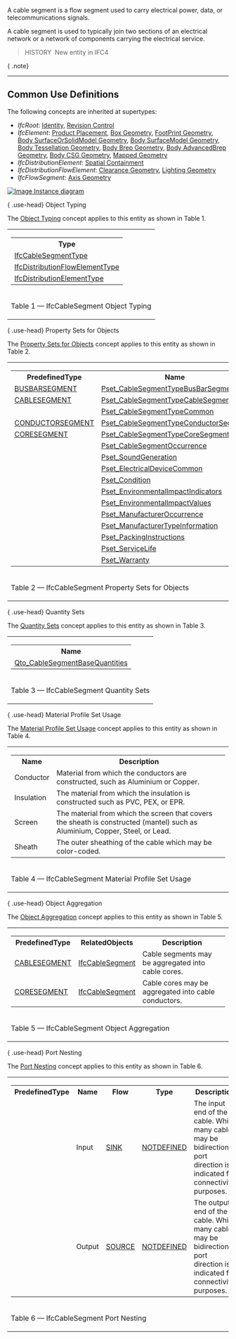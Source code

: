 A cable segment is a flow segment used to carry electrical power, data, or telecommunications signals.

A cable segment is used to typically join two sections of an electrical network or a network of components carrying the electrical service.

> HISTORY&nbsp; New entity in IFC4

{ .note}
> 

___
## Common Use Definitions
The following concepts are inherited at supertypes:

* _IfcRoot_: [Identity](../../templates/identity.htm), [Revision Control](../../templates/revision-control.htm)
* _IfcElement_: [Product Placement](../../templates/product-placement.htm), [Box Geometry](../../templates/box-geometry.htm), [FootPrint Geometry](../../templates/footprint-geometry.htm), [Body SurfaceOrSolidModel Geometry](../../templates/body-surfaceorsolidmodel-geometry.htm), [Body SurfaceModel Geometry](../../templates/body-surfacemodel-geometry.htm), [Body Tessellation Geometry](../../templates/body-tessellation-geometry.htm), [Body Brep Geometry](../../templates/body-brep-geometry.htm), [Body AdvancedBrep Geometry](../../templates/body-advancedbrep-geometry.htm), [Body CSG Geometry](../../templates/body-csg-geometry.htm), [Mapped Geometry](../../templates/mapped-geometry.htm)
* _IfcDistributionElement_: [Spatial Containment](../../templates/spatial-containment.htm)
* _IfcDistributionFlowElement_: [Clearance Geometry](../../templates/clearance-geometry.htm), [Lighting Geometry](../../templates/lighting-geometry.htm)
* _IfcFlowSegment_: [Axis Geometry](../../templates/axis-geometry.htm)

[![Image](../../../img/diagram.png)&nbsp;Instance diagram](../../../annex/annex-d/common-use-definitions/ifccablesegment.htm)

{ .use-head}
Object Typing

The [Object Typing](../../templates/object-typing.htm) concept applies to this entity as shown in Table 1.

<table>
<tr><td>
<table class="gridtable">
<tr><th><b>Type</b></th></tr>
<tr><td><a href="../../ifcelectricaldomain/lexical/ifccablesegmenttype.htm">IfcCableSegmentType</a></td></tr>
<tr><td><a href="../../ifcsharedbldgserviceelements/lexical/ifcdistributionflowelementtype.htm">IfcDistributionFlowElementType</a></td></tr>
<tr><td><a href="../../ifcproductextension/lexical/ifcdistributionelementtype.htm">IfcDistributionElementType</a></td></tr>
</table>
</td></tr>
<tr><td><p class="table">Table 1 &mdash; IfcCableSegment Object Typing</p></td></tr></table>

  
  
{ .use-head}
Property Sets for Objects

The [Property Sets for Objects](../../templates/property-sets-for-objects.htm) concept applies to this entity as shown in Table 2.

<table>
<tr><td>
<table class="gridtable">
<tr><th><b>PredefinedType</b></th><th><b>Name</b></th></tr>
<tr><td><a href="../../ifcelectricaldomain/lexical/ifccablesegmenttypeenum.htm">BUSBARSEGMENT</a></td><td><a href="../../psd/ifcelectricaldomain/Pset_CableSegmentTypeBusBarSegment.xml">Pset_CableSegmentTypeBusBarSegment</a></td></tr>
<tr><td><a href="../../ifcelectricaldomain/lexical/ifccablesegmenttypeenum.htm">CABLESEGMENT</a></td><td><a href="../../psd/ifcelectricaldomain/Pset_CableSegmentTypeCableSegment.xml">Pset_CableSegmentTypeCableSegment</a></td></tr>
<tr><td>&nbsp;</td><td><a href="../../psd/ifcelectricaldomain/Pset_CableSegmentTypeCommon.xml">Pset_CableSegmentTypeCommon</a></td></tr>
<tr><td><a href="../../ifcelectricaldomain/lexical/ifccablesegmenttypeenum.htm">CONDUCTORSEGMENT</a></td><td><a href="../../psd/ifcelectricaldomain/Pset_CableSegmentTypeConductorSegment.xml">Pset_CableSegmentTypeConductorSegment</a></td></tr>
<tr><td><a href="../../ifcelectricaldomain/lexical/ifccablesegmenttypeenum.htm">CORESEGMENT</a></td><td><a href="../../psd/ifcelectricaldomain/Pset_CableSegmentTypeCoreSegment.xml">Pset_CableSegmentTypeCoreSegment</a></td></tr>
<tr><td>&nbsp;</td><td><a href="../../psd/ifcelectricaldomain/Pset_CableSegmentOccurrence.xml">Pset_CableSegmentOccurrence</a></td></tr>
<tr><td>&nbsp;</td><td><a href="../../psd/ifcsharedbldgserviceelements/Pset_SoundGeneration.xml">Pset_SoundGeneration</a></td></tr>
<tr><td>&nbsp;</td><td><a href="../../psd/ifcelectricaldomain/Pset_ElectricalDeviceCommon.xml">Pset_ElectricalDeviceCommon</a></td></tr>
<tr><td>&nbsp;</td><td><a href="../../psd/ifcsharedfacilitieselements/Pset_Condition.xml">Pset_Condition</a></td></tr>
<tr><td>&nbsp;</td><td><a href="../../psd/ifcproductextension/Pset_EnvironmentalImpactIndicators.xml">Pset_EnvironmentalImpactIndicators</a></td></tr>
<tr><td>&nbsp;</td><td><a href="../../psd/ifcproductextension/Pset_EnvironmentalImpactValues.xml">Pset_EnvironmentalImpactValues</a></td></tr>
<tr><td>&nbsp;</td><td><a href="../../psd/ifcsharedfacilitieselements/Pset_ManufacturerOccurrence.xml">Pset_ManufacturerOccurrence</a></td></tr>
<tr><td>&nbsp;</td><td><a href="../../psd/ifcsharedfacilitieselements/Pset_ManufacturerTypeInformation.xml">Pset_ManufacturerTypeInformation</a></td></tr>
<tr><td>&nbsp;</td><td><a href="../../psd/ifcsharedmgmtelements/Pset_PackingInstructions.xml">Pset_PackingInstructions</a></td></tr>
<tr><td>&nbsp;</td><td><a href="../../psd/ifcsharedfacilitieselements/Pset_ServiceLife.xml">Pset_ServiceLife</a></td></tr>
<tr><td>&nbsp;</td><td><a href="../../psd/ifcsharedfacilitieselements/Pset_Warranty.xml">Pset_Warranty</a></td></tr>
</table>
</td></tr>
<tr><td><p class="table">Table 2 &mdash; IfcCableSegment Property Sets for Objects</p></td></tr></table>

  
  
{ .use-head}
Quantity Sets

The [Quantity Sets](../../templates/quantity-sets.htm) concept applies to this entity as shown in Table 3.

<table>
<tr><td>
<table class="gridtable">
<tr><th><b>Name</b></th></tr>
<tr><td><a href="../../qto/ifcelectricaldomain/Qto_CableSegmentBaseQuantities.xml">Qto_CableSegmentBaseQuantities</a></td></tr>
</table>
</td></tr>
<tr><td><p class="table">Table 3 &mdash; IfcCableSegment Quantity Sets</p></td></tr></table>

  
  
{ .use-head}
Material Profile Set Usage

The [Material Profile Set Usage](../../templates/material-profile-set-usage.htm) concept applies to this entity as shown in Table 4.

<table>
<tr><td>
<table class="gridtable">
<tr><th><b>Name</b></th><th><b>Description</b></th></tr>
<tr><td>Conductor</td><td>Material from which the conductors are constructed, such as Aluminium or Copper.</td></tr>
<tr><td>Insulation</td><td>The material from which the insulation is constructed such as PVC, PEX, or EPR.</td></tr>
<tr><td>Screen</td><td>The material from which the screen that covers the sheath is constructed (mantel) such as Aluminium, Copper, Steel, or Lead.</td></tr>
<tr><td>Sheath</td><td>The outer sheathing of the cable which may be color-coded.</td></tr>
</table>
</td></tr>
<tr><td><p class="table">Table 4 &mdash; IfcCableSegment Material Profile Set Usage</p></td></tr></table>

  
  
{ .use-head}
Object Aggregation

The [Object Aggregation](../../templates/object-aggregation.htm) concept applies to this entity as shown in Table 5.

<table>
<tr><td>
<table class="gridtable">
<tr><th><b>PredefinedType</b></th><th><b>RelatedObjects</b></th><th><b>Description</b></th></tr>
<tr><td><a href="../../ifcelectricaldomain/lexical/ifccablesegmenttypeenum.htm">CABLESEGMENT</a></td><td><a href="../../ifcelectricaldomain/lexical/ifccablesegment.htm">IfcCableSegment</a></td><td>Cable segments may be aggregated into cable cores.</td></tr>
<tr><td><a href="../../ifcelectricaldomain/lexical/ifccablesegmenttypeenum.htm">CORESEGMENT</a></td><td><a href="../../ifcelectricaldomain/lexical/ifccablesegment.htm">IfcCableSegment</a></td><td>Cable cores may be aggregated into cable conductors.</td></tr>
</table>
</td></tr>
<tr><td><p class="table">Table 5 &mdash; IfcCableSegment Object Aggregation</p></td></tr></table>

  
  
{ .use-head}
Port Nesting

The [Port Nesting](../../templates/port-nesting.htm) concept applies to this entity as shown in Table 6.

<table>
<tr><td>
<table class="gridtable">
<tr><th><b>PredefinedType</b></th><th><b>Name</b></th><th><b>Flow</b></th><th><b>Type</b></th><th><b>Description</b></th></tr>
<tr><td>&nbsp;</td><td>Input</td><td><a href="../../ifcsharedbldgserviceelements/lexical/ifcflowdirectionenum.htm">SINK</a></td><td><a href="../../ifcsharedbldgserviceelements/lexical/ifcdistributionsystemenum.htm">NOTDEFINED</a></td><td>The input end of the cable. While many cables may be bidirectional, port direction is indicated for connectivity purposes.</td></tr>
<tr><td>&nbsp;</td><td>Output</td><td><a href="../../ifcsharedbldgserviceelements/lexical/ifcflowdirectionenum.htm">SOURCE</a></td><td><a href="../../ifcsharedbldgserviceelements/lexical/ifcdistributionsystemenum.htm">NOTDEFINED</a></td><td>The output end of the cable. While many cables may be bidirectional, port direction is indicated for connectivity purposes.</td></tr>
</table>
</td></tr>
<tr><td><p class="table">Table 6 &mdash; IfcCableSegment Port Nesting</p></td></tr></table>